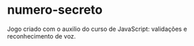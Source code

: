 # numero-secreto
Jogo criado com o auxilio do curso de JavaScript: validações e reconhecimento de voz.
